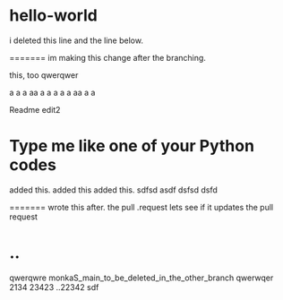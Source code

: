 # hello-world
i deleted this line
and the line below.


=======
im making this change after the branching.

this, too
qwerqwer

a
a
a
aa
a
a
a
a
a
aa
a
a

Readme edit2

Type me like one of your Python codes
=======

added this.
added this 
added this.
sdfsd
asdf
dsfsd
dsfd


=======
wrote
this
after.
the
pull
.request
lets see if it updates the pull request

..
=======




qwerqwre
monkaS_main_to_be_deleted_in_the_other_branch
qwerwqer
2134
23423
..22342
sdf

